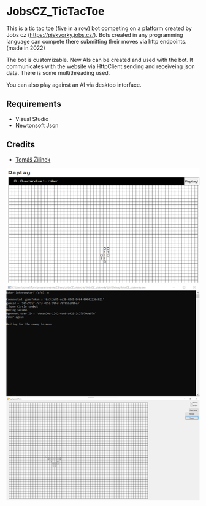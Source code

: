# JobsCZ_TicTacToe

This is a tic tac toe (five in a row) bot competing on a platform created by Jobs cz (https://piskvorky.jobs.cz/). Bots created in any programming language can compete there submitting their moves via http endpoints. (made in 2022)

The bot is customizable. New AIs can be created and used with the bot. It communicates with the website via HttpClient sending and receiveing json data. There is some multithreading used.

You can also play against an AI via desktop interface.

## Requirements
 - Visual Studio
 - Newtonsoft Json

## Credits
- [Tomáš Žilínek](https://www.linkedin.com/in/tomaszilinek)

![screenshot1](Screenshots/JobsCZ_tictactoe1.png)
![screenshot2](Screenshots/JobsCZ_tictactoe2.png)
![screenshot3](Screenshots/JobsCZ_tictactoe3.png)
